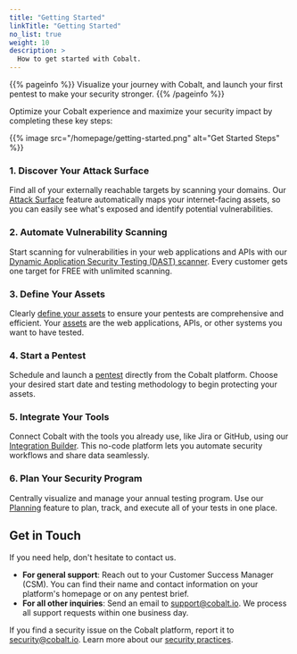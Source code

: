 ```yaml
---
title: "Getting Started"
linkTitle: "Getting Started"
no_list: true
weight: 10
description: >
  How to get started with Cobalt.
---
```


{{% pageinfo %}}
Visualize your journey with Cobalt, and launch your first pentest to make your security stronger.
{{% /pageinfo %}}

Optimize your Cobalt experience and maximize your security impact by completing these key steps:

{{% image src="/homepage/getting-started.png" alt="Get Started Steps" %}}

### 1. Discover Your Attack Surface

Find all of your externally reachable targets by scanning your domains. Our [Attack Surface](/attack-surface) feature automatically maps your internet-facing assets, so you can easily see what's exposed and identify potential vulnerabilities.
 
### 2. Automate Vulnerability Scanning

Start scanning for vulnerabilities in your web applications and APIs with our [Dynamic Application Security Testing (DAST) scanner](/scans). Every customer gets one target for FREE with unlimited scanning.

### 3. Define Your Assets

Clearly [define your assets](/assets/create-asset) to ensure your pentests are comprehensive and efficient. Your [assets](/assets/asset-types) are the web applications, APIs, or other systems you want to have tested.

### 4. Start a Pentest

Schedule and launch a [pentest](/pentests) directly from the Cobalt platform. Choose your desired start date and testing methodology to begin protecting your assets.

### 5. Integrate Your Tools

Connect Cobalt with the tools you already use, like Jira or GitHub, using our [Integration Builder](/integrations/integrationbuilder). This no-code platform lets you automate security workflows and share data seamlessly.

### 6. Plan Your Security Program

Centrally visualize and manage your annual testing program. Use our [Planning](/planning) feature to plan, track, and execute all of your tests in one place.

## Get in Touch

If you need help, don't hesitate to contact us.

- **For general support**: Reach out to your Customer Success Manager (CSM). You can find their name and contact information on your platform's homepage or on any pentest brief.
- **For all other inquiries**: Send an email to support@cobalt.io. We process all support requests within one business day.

If you find a security issue on the Cobalt platform, report it to security@cobalt.io. Learn more about our [security practices](https://cobalt.io/security/practices).
